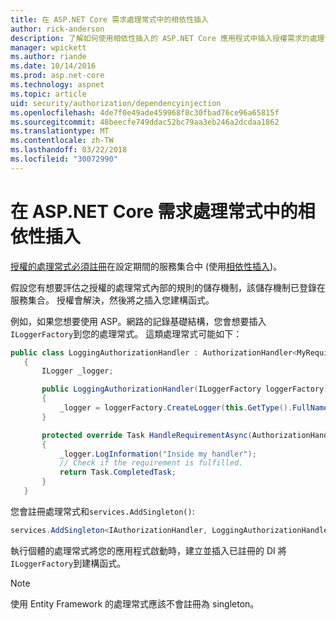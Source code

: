 ```yaml
---
title: 在 ASP.NET Core 需求處理常式中的相依性插入
author: rick-anderson
description: 了解如何使用相依性插入的 ASP.NET Core 應用程式中插入授權需求的處理常式。
manager: wpickett
ms.author: riande
ms.date: 10/14/2016
ms.prod: asp.net-core
ms.technology: aspnet
ms.topic: article
uid: security/authorization/dependencyinjection
ms.openlocfilehash: 4de7f0e49ade459968f8c30fbad76ce96a65815f
ms.sourcegitcommit: 48beecfe749ddac52bc79aa3eb246a2dcdaa1862
ms.translationtype: MT
ms.contentlocale: zh-TW
ms.lasthandoff: 03/22/2018
ms.locfileid: "30072990"
---
```

# <a name="dependency-injection-in-requirement-handlers-in-aspnet-core"></a>在 ASP.NET Core 需求處理常式中的相依性插入

<a name="security-authorization-di"></a>

[授權的處理常式必須註冊](xref:security/authorization/policies#handler-registration)在設定期間的服務集合中 (使用[相依性插入](xref:fundamentals/dependency-injection#fundamentals-dependency-injection))。

假設您有想要評估之授權的處理常式內部的規則的儲存機制，該儲存機制已登錄在服務集合。 授權會解決，然後將之插入您建構函式。

例如，如果您想要使用 ASP。網路的記錄基礎結構，您會想要插入`ILoggerFactory`到您的處理常式。 這類處理常式可能如下：

```csharp
public class LoggingAuthorizationHandler : AuthorizationHandler<MyRequirement>
   {
       ILogger _logger;

       public LoggingAuthorizationHandler(ILoggerFactory loggerFactory)
       {
           _logger = loggerFactory.CreateLogger(this.GetType().FullName);
       }

       protected override Task HandleRequirementAsync(AuthorizationHandlerContext context, MyRequirement requirement)
       {
           _logger.LogInformation("Inside my handler");
           // Check if the requirement is fulfilled.
           return Task.CompletedTask;
       }
   }
   ```

您會註冊處理常式和`services.AddSingleton()`:

```csharp
services.AddSingleton<IAuthorizationHandler, LoggingAuthorizationHandler>();
```

執行個體的處理常式將您的應用程式啟動時，建立並插入已註冊的 DI 將`ILoggerFactory`到建構函式。

> [!NOTE]
> 使用 Entity Framework 的處理常式應該不會註冊為 singleton。
